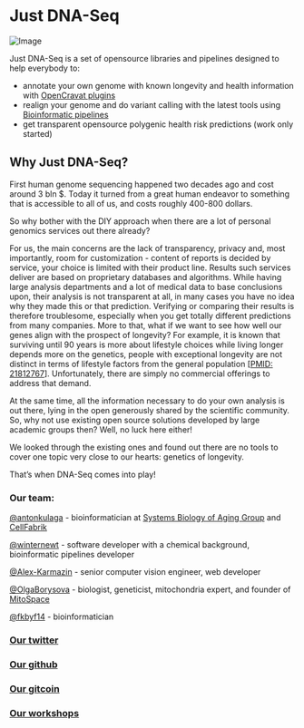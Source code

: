 # Just DNA-Seq #
![Image](just_dna_seq.png)

Just DNA-Seq is a set of opensource libraries and pipelines designed to help everybody to:
* annotate your own genome with known longevity and health information with [OpenCravat plugins](https://github.com/dna-seq/opencravat-longevity)
* realign your genome and do variant calling with the latest tools using [Bioinformatic pipelines](https://github.com/dna-seq/dna-seq)
* get transparent opensource polygenic health risk predictions (work only started)

## Why Just DNA-Seq? ##

First human genome sequencing happened two decades ago and cost around 3 bln $. 
Today it turned from a great human endeavor to something that is accessible to all of us, and costs roughly 400-800 dollars.

So why bother with the DIY approach when there are a lot of personal genomics services out there already?

For us, the main concerns are the lack of transparency, privacy and, most importantly, room for customization - content of reports is decided by service, your choice is limited with their product line. Results such services deliver are based on proprietary databases and algorithms. While having large analysis departments and a lot of medical data to base conclusions upon, their analysis is not transparent at all, in many cases you have no idea why they made this or that prediction. Verifying or comparing their results is therefore troublesome, especially when you get totally different predictions from many companies.
More to that, what if we want to see how well our genes align with the prospect of longevity? For example, it is known that surviving until 90 years is more about lifestyle choices while living longer depends more on the genetics, people with exceptional longevity are not distinct in terms of lifestyle factors from the general population [[PMID: 21812767](https://doi.org/10.1111/j.1532-5415.2011.03498.x)]. Unfortunately, there are simply no commercial offerings to address that demand.

At the same time, all the information necessary to do your own analysis is out there, lying in the open generously shared by the scientific community. 
So, why not use existing open source solutions developed by large academic groups then? 
Well, no luck here either! 

We looked through the existing ones and found out there are no tools to cover one topic very close to our hearts: genetics of longevity. 

That’s when DNA-Seq comes into play!

### Our team: ###

[@antonkulaga](http://github.com/antonkulaga) - bioinformatician at [Systems Biology of Aging Group](http://aging-research.group) and [CellFabrik](http://cellfabrik.bio)

[@winternewt](http://github.com/winternewt) - software developer with a chemical background, bioinformatic pipelines developer

[@Alex-Karmazin](http://github.com/Alex-Karmazin) -  senior computer vision engineer, web developer

[@OlgaBorysova](http://github.com/OlgaBorysova) - biologist, geneticist, mitochondria expert, and founder of [MitoSpace](http://www.mt-eva.space/en/)

[@fkbyf14](http://github.com/fkbyf14)  - bioinformatician

### [Our twitter](https://twitter.com/just_dna_seq) ###
### [Our github](https://github.com/dna-seq/) ###
### [Our gitcoin](https://gitcoin.co/grants/4048/just-dna-seq) ###
### [Our workshops](https://dna-seq.github.io/dna-seq/workshop/)
